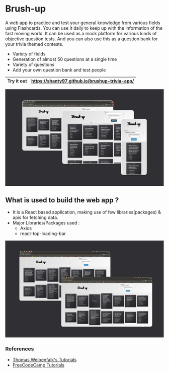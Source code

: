 # Brush-up

A web app to practice and test your general knowledge from various fields using Flashcards. You can use it daily to keep up with the information of the fast moving world. It can be used as a mock platform for various kinds of objective question tests. And you can also use this as a question bank for your trivia themed contests. 

  - Variety of fields
  - Generation of almost 50 questions  at a single time
  - Variety of questions
  - Add your own question bank and test people

| Try it out | https://shanty97.github.io/brushup-trivia-app/ |
| ------ | ------ |

![threescreens](https://github.com/Shanty97/brushup-trivia-app/blob/master/documentation/threeView.png?raw=true)

## What is used to build the web app ?

  - It is a React based application, making use of few libraries(packages) & apis for fetching data.
  - Major Libraries/Packages used :
    - Axios
    - react-top-loading-bar

![twoscreens](https://github.com/Shanty97/brushup-trivia-app/blob/master/documentation/twoVIew.png?raw=true)

### References

 - [ Thomas Weibenfalk's Tutorials ](https://www.youtube.com/c/Weibenfalk/videos)
 - [ FreeCodeCamp Tutorials ](https://www.youtube.com/channel/UC8butISFwT-Wl7EV0hUK0BQ)
